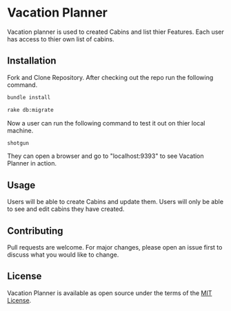 # Vacation Planner
Vacation planner is used to created Cabins and list thier Features. Each user has access to thier own list of cabins.



## Installation
Fork and Clone Repository. After checking out the repo run the following command.

```zsh
bundle install
```

```zsh
rake db:migrate
```

Now a user can run the following command to test it out on thier local machine.
```zsh
shotgun
```
They can open a browser and go to "localhost:9393" to see Vacation Planner in action. 

## Usage
Users will be able to create Cabins and update them. Users will only be able to see and edit cabins they have created. 

## Contributing
Pull requests are welcome. For major changes, please open an issue first to discuss what you would like to change.

## License
Vacation Planner is available as open source under the terms of the [MIT License](https://github.com/pbsmith82/vacation_planner/blob/main/LICENSE.txt).